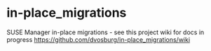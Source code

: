 # in-place_migrations
SUSE Manager in-place migrations - see this project wiki for docs in progress
https://github.com/dvosburg/in-place_migrations/wiki
